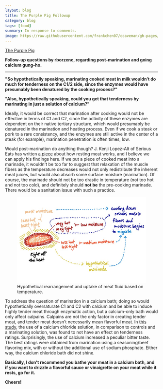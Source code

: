 ```yaml
---
layout: blog
title: The Purple Pig Followup
category: blog
tags: [food]  
summary: In response to comments.
image: https://raw.githubusercontent.com/frankchen07/ccaveman/gh-pages/images/blog/021313_meat_tightness_courtesy_fc.jpg
---
```


[The Purple Pig](http://www.yelp.com/search?find_desc=The+Purple+Pig&find_loc=Chicago&ns=1)

**Follow-up questions by rborzenc, regarding post-marination and going calcium gung-ho.**

---

**"So hypothetically speaking, marinating cooked meat in milk wouldn’t do much for tenderness on the C1/2 side, since the enzymes would have presumably been denatured by the cooking process?"**

**"Also, hypothetically speaking, could you get that tenderness by marinating in just a solution of calcium?"**

Ideally, it would be correct that marination after cooking would not be effective in terms of C1 and C2, since the activity of these enzymes are dependent on their native tertiary structure, which would presumably be denatured in the marination and heating process. Even if we cook a steak or pork to a rare consistency, and the enzymes are still active in the center of a steak (for example), marination penetration is often times, low.

Would post-marination do anything though? J. Kenji Lopez-Alt of Serious Eats has written [a piece](http://www.seriouseats.com/2009/12/how-to-have-juicy-meats-steaks-the-food-lab-the-importance-of-resting-grilling.html) about how resting meat works, and I believe we can apply his findings here. If we put a piece of cooked meat into a marinade, it wouldn't be too far to suggest that relaxation of the muscle fibers as the temperature decreases would not only redistribute the inherent meat juices, but would also absorb some surface moisture (marination). Of course, the marinade should not be too drastic in temperature (not too hot and not too cold), and definitely should **not be** the pre-cooking marinade. There would be a sanitation issue with such a practice.

<figure>
    <img src="https://raw.githubusercontent.com/frankchen07/ccaveman/gh-pages/images/blog/021313_meat_tightness_courtesy_fc.jpg"></img>
    <figcaption>Hypothetical rearrangement and uptake of meat fluid based on temperature.</figcaption>
</figure>

To address the question of marination in a calcium bath; doing so would hypothetically oversaturate C1 and C2 with calcium and be able to induce highly tender meat through enzymatic action, but a calcium-only bath would only affect calpains. Calpains are not the only factor in creating tender meat, and tender meat doesn't necessarily mean flavorful meat. In [this study](http://www.ncbi.nlm.nih.gov/pubmed/22061571), the use of a calcium chloride solution, in comparison to controls and a marinating solution, was found to not have an effect on tenderness ratings. Surprisingly, the use of calcium increased a peculiar bitter taste. The best ratings were obtained from marination using a seasoning/beef flavoring mix, with or without the additional use of sodium phosphate. Either way, the calcium chloride bath did not shine.

**Basically, I don't recommend you bathe your meat in a calcium bath, and if you want to drizzle a flavorful sauce or vinaigrette on your meat while it rests, go for it.**

**Cheers!**
